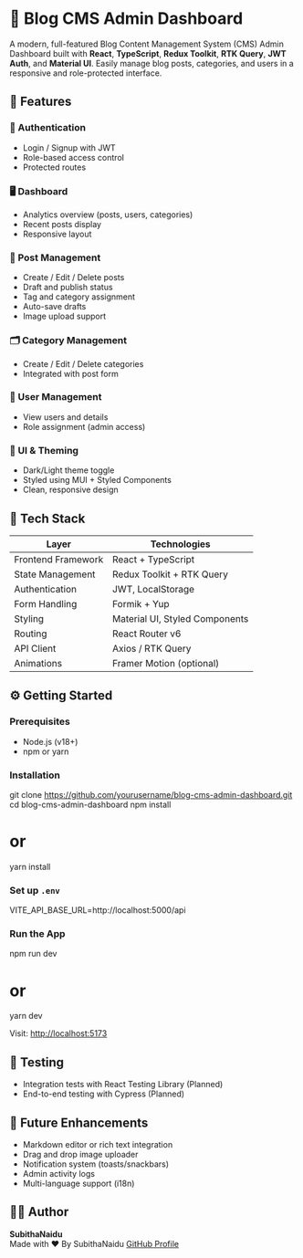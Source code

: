 
# 📘 Blog CMS Admin Dashboard

A modern, full-featured Blog Content Management System (CMS) Admin Dashboard built with **React**, **TypeScript**, **Redux Toolkit**, **RTK Query**, **JWT Auth**, and **Material UI**. Easily manage blog posts, categories, and users in a responsive and role-protected interface.

## 🚀 Features

### 🔐 Authentication
- Login / Signup with JWT
- Role-based access control
- Protected routes

### 🖥 Dashboard
- Analytics overview (posts, users, categories)
- Recent posts display
- Responsive layout

### 📝 Post Management
- Create / Edit / Delete posts
- Draft and publish status
- Tag and category assignment
- Auto-save drafts
- Image upload support

### 🗂 Category Management
- Create / Edit / Delete categories
- Integrated with post form

### 👥 User Management
- View users and details
- Role assignment (admin access)

### 🎨 UI & Theming
- Dark/Light theme toggle
- Styled using MUI + Styled Components
- Clean, responsive design

## 🧱 Tech Stack

| Layer              | Technologies                               |
|-------------------|--------------------------------------------|
| Frontend Framework | React + TypeScript                         |
| State Management   | Redux Toolkit + RTK Query                  |
| Authentication     | JWT, LocalStorage                          |
| Form Handling      | Formik + Yup                               |
| Styling            | Material UI, Styled Components             |
| Routing            | React Router v6                            |
| API Client         | Axios / RTK Query                          |
| Animations         | Framer Motion (optional)                   |


## ⚙️ Getting Started

### Prerequisites
- Node.js (v18+)
- npm or yarn

### Installation

git clone https://github.com/yourusername/blog-cms-admin-dashboard.git
cd blog-cms-admin-dashboard
npm install
# or
yarn install

### Set up `.env`

VITE_API_BASE_URL=http://localhost:5000/api

### Run the App

npm run dev
# or
yarn dev

Visit: [http://localhost:5173](http://localhost:5173)
## 🧪 Testing

- Integration tests with React Testing Library (Planned)
- End-to-end testing with Cypress (Planned)

## 📌 Future Enhancements

- Markdown editor or rich text integration
- Drag and drop image uploader
- Notification system (toasts/snackbars)
- Admin activity logs
- Multi-language support (i18n)


## 👩‍💻 Author

**SubithaNaidu**  
Made with ❤️ By SubithaNaidu
[GitHub Profile](https://github.com/SubithaNaidu)
